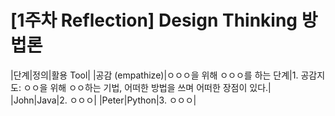 # [1주차 Reflection] Design Thinking 방법론


 	 	 
|단계|정의|활용 Tool|
|공감
(empathize)|ㅇㅇㅇ을 위해 ㅇㅇㅇ를 하는 단계|1. 공감지도:
ㅇㅇ을 위해 ㅇㅇ하는 기법, 어떠한 방법을 쓰며 어떠한 장점이 있다.|
|John|Java|2. ㅇㅇㅇ|
|Peter|Python|3. ㅇㅇㅇ|
